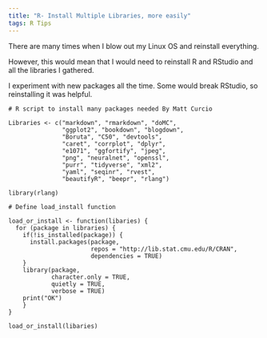 ```yaml
---
title: "R- Install Multiple Libraries, more easily"
tags: R Tips
---
```


There are many times when I blow out my Linux OS and reinstall everything.

However, this would mean that I would need to reinstall R and RStudio and all the libraries I gathered. 

I experiment with new packages all the time. Some would break RStudio, so reinstalling it was helpful.

```{r}
# R script to install many packages needed By Matt Curcio

Libraries <- c("markdown", "rmarkdown", "doMC",
               "ggplot2", "bookdown", "blogdown",
               "Boruta", "C50", "devtools",
               "caret", "corrplot", "dplyr",
               "e1071", "ggfortify", "jpeg",
               "png", "neuralnet", "openssl",
               "purr", "tidyverse", "xml2",
               "yaml", "seqinr", "rvest",
               "beautifyR", "beepr", "rlang")

library(rlang)

# Define load_install function

load_or_install <- function(libaries) {
  for (package in libraries) {
    if(!is_installed(package)) {
      install.packages(package,
                       repos = "http://lib.stat.cmu.edu/R/CRAN",
                       dependencies = TRUE)
    }
    library(package,
            character.only = TRUE,
            quietly = TRUE,
            verbose = TRUE)
    print("OK")
    }
}

load_or_install(libaries)
```
